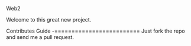 Web2

Welcome to this great new project.

Contributes Guide
-=========================
Just fork the repo and send me a pull request.
